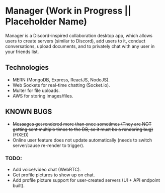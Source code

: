 # Manager (Work in Progress || Placeholder Name) #

Manager is a Discord-inspired collaboration desktop app, which allows users to create servers (similar to Discord), add users to it, conduct conversations, upload documents, and to privately chat with any user in your friends list.

## Technologies ##
- MERN (MongoDB, Express, ReactJS, NodeJS).
- Web Sockets for real-time chatting (Socket.io).
- Multer for file uploads.
- AWS for storing images/files.

## KNOWN BUGS ##
- ~~Messages get rendered more than once sometimes (They are NOT getting sent multiple times to the DB, so it must be a rendering bug)~~ (FIXED)
- Online user feature does not update automatically (needs to switch server/cause re-render to trigger).

### TODO: ###
- Add voice/video chat (WebRTC).
- Get profile pictures to show up on chat.
- Add profile picture support for user-created servers (UI + API endpoint built).

